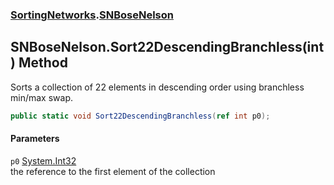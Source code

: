 ### [SortingNetworks](SortingNetworks.md 'SortingNetworks').[SNBoseNelson](SortingNetworks_SNBoseNelson.md 'SortingNetworks.SNBoseNelson')
## SNBoseNelson.Sort22DescendingBranchless(int) Method
Sorts a collection of 22 elements in descending order using branchless min/max swap.  
```csharp
public static void Sort22DescendingBranchless(ref int p0);
```
#### Parameters
<a name='SortingNetworks_SNBoseNelson_Sort22DescendingBranchless(int)_p0'></a>
`p0` [System.Int32](https://docs.microsoft.com/en-us/dotnet/api/System.Int32 'System.Int32')  
the reference to the first element of the collection
  
